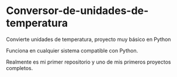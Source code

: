# Conversor-de-unidades-de-temperatura
Convierte unidades de temperatura, proyecto muy básico en Python

Funciona en cualquier sistema compatible con Python.

Realmente es mi primer repositorio y uno de mis primeros proyectos completos.
